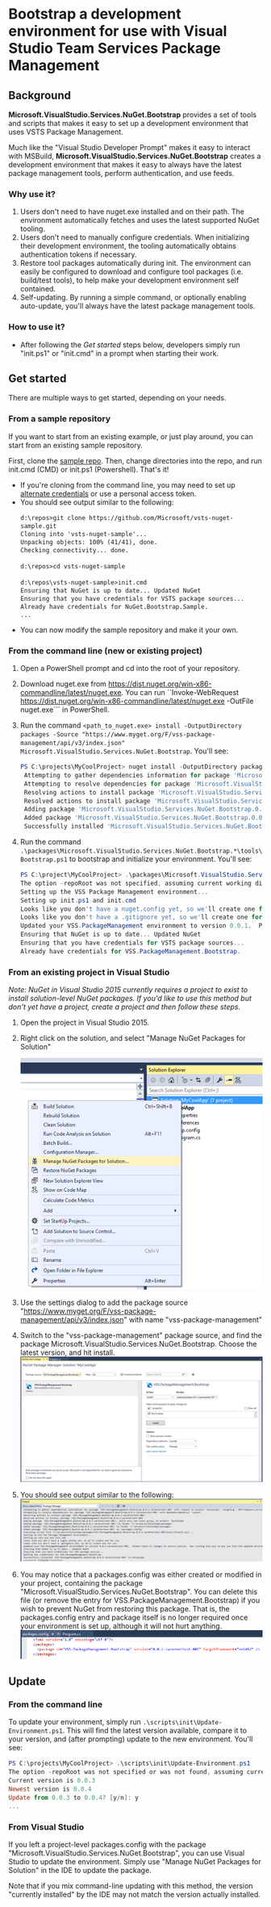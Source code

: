 # Bootstrap a development environment for use with Visual Studio Team Services Package Management

## Background
**Microsoft.VisualStudio.Services.NuGet.Bootstrap** provides a set of tools and scripts that makes it easy to set up a development environment that uses VSTS Package Management.

Much like the "Visual Studio Developer Prompt" makes it easy to interact with MSBuild, **Microsoft.VisualStudio.Services.NuGet.Bootstrap** creates a development environment that makes it easy to always have the latest package management tools, perform authentication, and use feeds.

### Why use it?
1. Users don't need to have nuget.exe installed and on their path. The environment automatically fetches and uses the latest supported NuGet tooling.
2. Users don't need to manually configure credentials.  When initializing their development environment, the tooling automatically obtains authentication tokens if necessary.
3. Restore tool packages automatically during init.  The environment can easily be configured to download and configure tool packages (i.e. build/test tools), to help make your development environment self contained.
4. Self-updating.  By running a simple command, or optionally enabling auto-update, you'll always have the latest package management tools.

### How to use it?
* After following the *Get started* steps below, developers simply run "init.ps1" or "init.cmd" in a prompt when starting their work.

## Get started
There are multiple ways to get started, depending on your needs.

### From a sample repository
If you want to start from an existing example, or just play around, you can start from an existing sample repository.

First, clone the [sample repo](https://github.com/Microsoft/vsts-nuget-sample.git).  Then, change directories into the repo, and run init.cmd (CMD) or init.ps1 (Powershell).  That's it!
 * If you're cloning from the command line, you may need to set up [alternate credentials](http://blogs.msdn.com/b/buckh/archive/2013/01/07/how-to-connect-to-tf-service-without-a-prompt-for-liveid-credentials.aspx) or use a personal access token.
 * You should see output similar to the following:
	```winbatch
	d:\repos>git clone https://github.com/Microsoft/vsts-nuget-sample.git
	Cloning into 'vsts-nuget-sample'...
	Unpacking objects: 100% (41/41), done.
	Checking connectivity... done.
	
	d:\repos>cd vsts-nuget-sample
	
	d:\repos\vsts-nuget-sample>init.cmd
	Ensuring that NuGet is up to date... Updated NuGet
	Ensuring that you have credentials for VSTS package sources...
	Already have credentials for NuGet.Bootstrap.Sample.
	...
	```
 * You can now modify the sample repository and make it your own.
 
### From the command line (new or existing project)
1. Open a PowerShell prompt and cd into the root of your repository.
2. Download nuget.exe from https://dist.nuget.org/win-x86-commandline/latest/nuget.exe. You can run ``Invoke-WebRequest https://dist.nuget.org/win-x86-commandline/latest/nuget.exe -OutFile nuget.exe``` in PowerShell.
3. Run the command ```<path_to_nuget.exe> install -OutputDirectory packages -Source "https://www.myget.org/F/vss-package-management/api/v3/index.json" Microsoft.VisualStudio.Services.NuGet.Bootstrap```. You'll see:

   ```powershell
   PS C:\projects\MyCoolProject> nuget install -OutputDirectory packages -Source "https://www.myget.org/F/vss-package-management/api/v3/index.json" Microsoft.VisualStudio.Services.NuGet.Bootstrap
	Attempting to gather dependencies information for package 'Microsoft.VisualStudio.Services.NuGet.Bootstrap.0.0.1' with respect to project 'C:\projects\MyCoolProject', targeting 'Any,Version=v0.0'
	Attempting to resolve dependencies for package 'Microsoft.VisualStudio.Services.NuGet.Bootstrap.0.0.1' with DependencyBehavior 'Lowest'
	Resolving actions to install package 'Microsoft.VisualStudio.Services.NuGet.Bootstrap.0.0.1'
	Resolved actions to install package 'Microsoft.VisualStudio.Services.NuGet.Bootstrap.0.0.1'
	Adding package 'Microsoft.VisualStudio.Services.NuGet.Bootstrap.0.0.1' to folder 'packages'
	Added package 'Microsoft.VisualStudio.Services.NuGet.Bootstrap.0.0.1' to folder 'packages'
	Successfully installed 'Microsoft.VisualStudio.Services.NuGet.Bootstrap 0.0.1' to packages
   ```
4. Run the command ```.\packages\Microsoft.VisualStudio.Services.NuGet.Bootstrap.*\tools\Bootstrap.ps1``` to bootstrap and initialize your environment. You'll see:

	```powershell
	PS C:\project\MyCoolProject> .\packages\Microsoft.VisualStudio.Services.NuGet.Bootstrap.*\tools\Bootstrap.ps1
	The option -repoRoot was not specified, assuming current working directory
	Setting up the VSS Package Management environment...
	Setting up init.ps1 and init.cmd
	Looks like you don't have a nuget.config yet, so we'll create one for you
	Looks like you don't have a .gitignore yet, so we'll create one for you
	Updated your VSS.PackageManagement environment to version 0.0.1.  Please check in changes to source control.  Now running init.ps1 to put you into the updated environment...
	Ensuring that NuGet is up to date... Updated NuGet
	Ensuring that you have credentials for VSTS package sources...
	Already have credentials for VSS.PackageManagement.Bootstrap.
	```

### From an existing project in Visual Studio
*Note: NuGet in Visual Studio 2015 currently requires a project to exist to install solution-level NuGet packages.  If you'd like to use this method but don't yet have a project, create a project and then follow these steps.*

1. Open the project in Visual Studio 2015.
2. Right click on the solution, and select "Manage NuGet Packages for Solution"

   ![Selecting "Manage NuGet Packages for Solution"](.img/bootstrap_ide_1.png)

3. Use the settings dialog to add the package source "https://www.myget.org/F/vss-package-management/api/v3/index.json" with name "vss-package-management"
4. Switch to the "vss-package-management" package source, and find the package Microsoft.VisualStudio.Services.NuGet.Bootstrap.  Choose the latest version, and hit install.
   ![Installing Microsoft.VisualStudio.Services.NuGet.Bootstrap](.img/bootstrap_ide_2.png)

5. You should see output similar to the following:
   ![Install output](.img/bootstrap_ide_3.png)

6. You may notice that a packages.config was either created or modified in your project, containing the package "Microsoft.VisualStudio.Services.NuGet.Bootstrap".  You can delete this file (or remove the entry for VSS.PackageManagement.Bootstrap) if you wish to prevent NuGet from restoring this package.  That is, the packages.config entry and package itself is no longer required once your environment is set up, although it will not hurt anything.
   ![Project packages.config](.img/bootstrap_ide_4.png)

## Update
### From the command line
To update your environment, simply run ```.\scripts\init\Update-Environment.ps1```.  This will find the latest version available, compare it to your version, and (after prompting) update to the new environment. You'll see:

```powershell
PS C:\projects\MyCoolProject> .\scripts\init\Update-Environment.ps1
The option -repoRoot was not specified or was not found, assuming current working directory
Current version is 0.0.3
Newest version is 0.0.4
Update from 0.0.3 to 0.0.4? [y/n]: y
...
```

### From Visual Studio
If you left a project-level packages.config with the package "Microsoft.VisualStudio.Services.NuGet.Bootstrap", you can use Visual Studio to update the environment.
Simply use "Manage NuGet Packages for Solution" in the IDE to update the package.

Note that if you mix command-line updating with this method, the version "currently installed" by the IDE may not match the version actually installed. 
